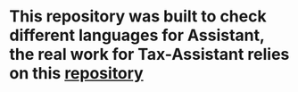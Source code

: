# This repository was built to check different languages for Assistant, the real work for Tax-Assistant relies on this [repository](https://github.com/speco29/Tax-Assistant)

   
     
   
   
 
